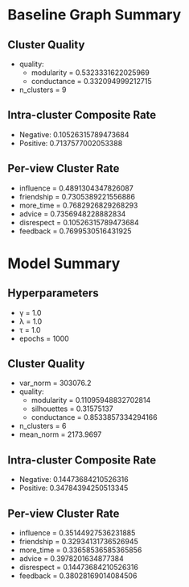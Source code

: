 # Baseline Graph Summary

## Cluster Quality

- quality:
  - modularity = 0.5323331622025969
  - conductance = 0.332094999212715
- n_clusters = 9

## Intra-cluster Composite Rate

- Negative: 0.10526315789473684
- Positive: 0.7137577002053388

## Per-view Cluster Rate

- influence = 0.4891304347826087
- friendship = 0.7305389221556886
- more_time = 0.7682926829268293
- advice = 0.7356948228882834
- disrespect = 0.10526315789473684
- feedback = 0.7699530516431925

# Model Summary

## Hyperparameters

- γ = 1.0
- λ = 1.0
- τ = 1.0
- epochs = 1000

## Cluster Quality

- var_norm = 303076.2
- quality:
  - modularity = 0.11095948832702814
  - silhouettes = 0.31575137
  - conductance = 0.8533857334294166
- n_clusters = 6
- mean_norm = 2173.9697

## Intra-cluster Composite Rate

- Negative: 0.14473684210526316
- Positive: 0.34784394250513345

## Per-view Cluster Rate

- influence = 0.35144927536231885
- friendship = 0.32934131736526945
- more_time = 0.33658536585365856
- advice = 0.3978201634877384
- disrespect = 0.14473684210526316
- feedback = 0.38028169014084506
